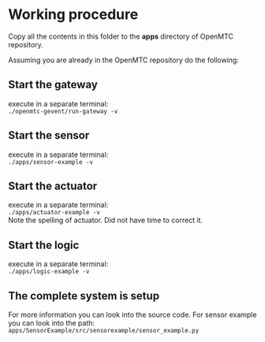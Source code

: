 # Working procedure
Copy all the contents in this folder to the **apps** directory of OpenMTC
repository.

Assuming you are already in the OpenMTC repository do the following:
## Start the gateway
execute in a separate terminal:  
```./openmtc-gevent/run-gateway -v```

## Start the sensor
execute in a separate terminal:  
```./apps/sensor-example -v```

## Start the actuator
execute in a separate terminal:  
```./apps/actuator-example -v```  
Note the spelling of actuator. Did not have time to correct it.

## Start the logic
execute in a separate terminal:  
```./apps/logic-example -v```

## The complete system is setup
For more information you can look into the source code. For sensor example you
can look into the path:  
```apps/SensorExample/src/sensorexample/sensor_example.py```
